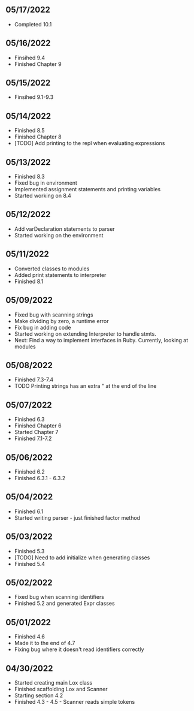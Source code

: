 ## 05/17/2022
* Completed 10.1

## 05/16/2022 
* Finsihed 9.4
* Finished Chapter 9

## 05/15/2022
* Finsihed 9.1-9.3

## 05/14/2022
* Finished 8.5 
* Finished Chapter 8
* [TODO] Add printing to the repl when evaluating expressions

## 05/13/2022 
* Finished 8.3
* Fixed bug in environment 
* Implemented assignment statements and printing variables
* Started working on 8.4

## 05/12/2022
* Add varDeclaration statements to parser
* Started working on the environment

## 05/11/2022
* Converted classes to modules
* Added print statements to interpreter
* Finished 8.1

## 05/09/2022
* Fixed bug with scanning strings
* Make dividing by zero, a runtime error
* Fix bug in adding code
* Started working on extending Interpreter to handle stmts. 
* Next: Find a way to implement interfaces in Ruby. Currently, 
  looking at modules

## 05/08/2022
* Finished 7.3-7.4
* TODO Printing strings has an extra " at the end of the line

## 05/07/2022
* Finished 6.3
* Finished Chapter 6
* Started Chapter 7
* Finished 7.1-7.2

## 05/06/2022
* Finished 6.2
* Finished 6.3.1 - 6.3.2

## 05/04/2022
* Finished 6.1
* Started writing parser - just finished factor method

## 05/03/2022
* Finished 5.3
* [TODO] Need to add initialize when generating classes
* Finished 5.4

## 05/02/2022
* Fixed bug when scanning identifiers
* Finished 5.2 and generated Expr classes 

## 05/01/2022
* Finished 4.6
* Made it to the end of 4.7
* Fixing bug where it doesn't read identifiers correctly

## 04/30/2022
* Started creating main Lox class
* Finished scaffolding Lox and Scanner
* Starting section 4.2
* Finished 4.3 - 4.5 - Scanner reads simple tokens
